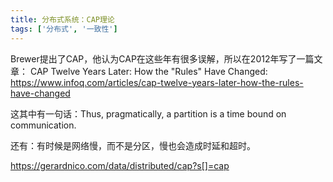```yaml
---
title: 分布式系统：CAP理论
tags: ['分布式', '一致性']
---
```



Brewer提出了CAP，他认为CAP在这些年有很多误解，所以在2012年写了一篇文章：
CAP Twelve Years Later: How the "Rules" Have Changed: https://www.infoq.com/articles/cap-twelve-years-later-how-the-rules-have-changed

这其中有一句话：Thus, pragmatically, a partition is a time bound on communication. 

还有：有时候是网络慢，而不是分区，慢也会造成时延和超时。

https://gerardnico.com/data/distributed/cap?s[]=cap